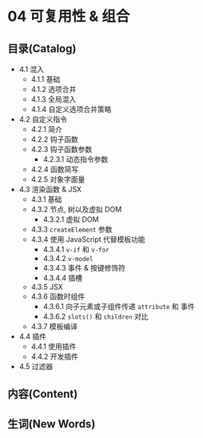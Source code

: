 # 04 可复用性 & 组合


## 目录(Catalog)
- 4.1 混入
    + 4.1.1 基础
    + 4.1.2 选项合并 
    + 4.1.3 全局混入
    + 4.1.4 自定义选项合并策略
- 4.2 自定义指令
    + 4.2.1 简介
    + 4.2.2 钩子函数
    + 4.2.3 钩子函数参数
        - 4.2.3.1 动态指令参数
    + 4.2.4 函数简写
    + 4.2.5 对象字面量
- 4.3 渲染函数 & JSX
    + 4.3.1 基础
    + 4.3.2 节点, 树以及虚拟 DOM
        - 4.3.2.1 虚拟 DOM
    + 4.3.3 `createElement` 参数
    + 4.3.4 使用 JavaScript 代替模板功能
        - 4.3.4.1 `v-if` 和 `v-for`
        - 4.3.4.2 `v-model`
        - 4.3.4.3 事件 & 按键修饰符
        - 4.3.4.4 插槽
    + 4.3.5 JSX
    + 4.3.6 函数时组件
        - 4.3.6.1 向子元素或子组件传递 `attribute` 和 事件
        - 4.3.6.2 `slots()` 和 `children` 对比
    + 4.3.7 模板编译
- 4.4 插件
    + 4.4.1 使用插件 
    + 4.4.2 开发插件
- 4.5 过滤器



## 内容(Content)






## 生词(New Words)

